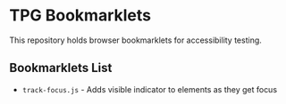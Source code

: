 # TPG Bookmarklets

This repository holds browser bookmarklets for accessibility testing.

## Bookmarklets List

* `track-focus.js` - Adds visible indicator to elements as they get focus
